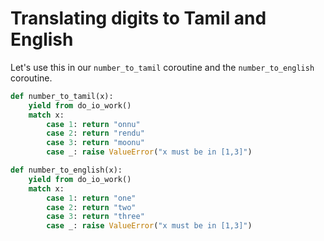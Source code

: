 # Translating digits to Tamil and English

Let's use this in our `number_to_tamil` coroutine and the `number_to_english` coroutine.

```python
def number_to_tamil(x):
    yield from do_io_work()
    match x:
        case 1: return "onnu"
        case 2: return "rendu"
        case 3: return "moonu"
        case _: raise ValueError("x must be in [1,3]")

def number_to_english(x):
    yield from do_io_work()
    match x:
        case 1: return "one"
        case 2: return "two"
        case 3: return "three"
        case _: raise ValueError("x must be in [1,3]")
```
